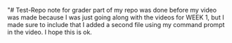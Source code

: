 "# Test-Repo
note for grader
part of my repo was done before my video was made because I was just going along with the videos for WEEK 1, but I made sure to include that I added a second file using my command prompt in the video. I hope this is ok.
